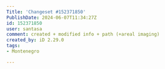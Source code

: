 ```yaml
---
Title: 'Changeset #152371850'
PublishDate: 2024-06-07T11:34:27Z
id: 152371850
user: santasa
comment: created + modified info + path (+areal imaging)
created_by: iD 2.29.0
tags:
- Montenegro

---
```

